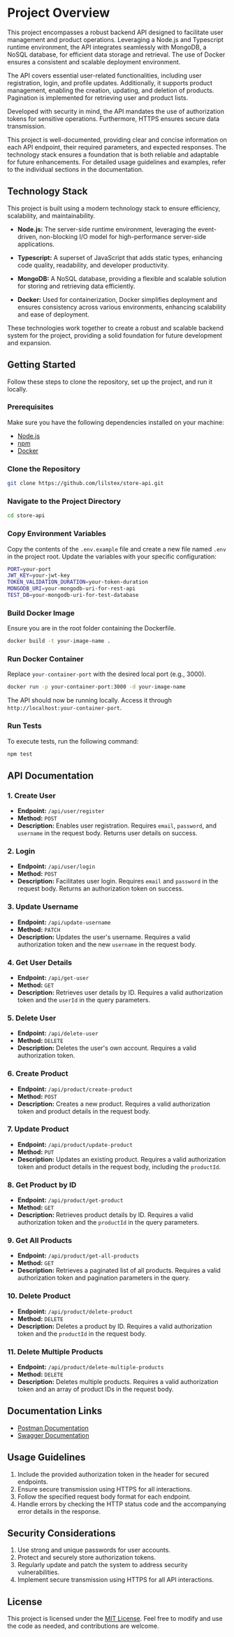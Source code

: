 # Project Overview

This project encompasses a robust backend API designed to facilitate user management and product operations. Leveraging a Node.js and Typescript runtime environment, the API integrates seamlessly with MongoDB, a NoSQL database, for efficient data storage and retrieval. The use of Docker ensures a consistent and scalable deployment environment.

The API covers essential user-related functionalities, including user registration, login, and profile updates. Additionally, it supports product management, enabling the creation, updating, and deletion of products. Pagination is implemented for retrieving user and product lists.

Developed with security in mind, the API mandates the use of authorization tokens for sensitive operations. Furthermore, HTTPS ensures secure data transmission.

This project is well-documented, providing clear and concise information on each API endpoint, their required parameters, and expected responses. The technology stack ensures a foundation that is both reliable and adaptable for future enhancements. For detailed usage guidelines and examples, refer to the individual sections in the documentation.

## Technology Stack

This project is built using a modern technology stack to ensure efficiency, scalability, and maintainability.

- **Node.js:** The server-side runtime environment, leveraging the event-driven, non-blocking I/O model for high-performance server-side applications.

- **Typescript:** A superset of JavaScript that adds static types, enhancing code quality, readability, and developer productivity.

- **MongoDB:** A NoSQL database, providing a flexible and scalable solution for storing and retrieving data efficiently.

- **Docker:** Used for containerization, Docker simplifies deployment and ensures consistency across various environments, enhancing scalability and ease of deployment.

These technologies work together to create a robust and scalable backend system for the project, providing a solid foundation for future development and expansion.


## Getting Started

Follow these steps to clone the repository, set up the project, and run it locally.

### Prerequisites

Make sure you have the following dependencies installed on your machine:

- [Node.js](https://nodejs.org/)
- [npm](https://www.npmjs.com/get-npm)
- [Docker](https://www.docker.com/)

### Clone the Repository

```bash
git clone https://github.com/lilstex/store-api.git
```

### Navigate to the Project Directory

```bash
cd store-api
```

### Copy Environment Variables

Copy the contents of the `.env.example` file and create a new file named `.env` in the project root. Update the variables with your specific configuration:

```bash
PORT=your-port
JWT_KEY=your-jwt-key
TOKEN_VALIDATION_DURATION=your-token-duration
MONGODB_URI=your-mongodb-uri-for-rest-api
TEST_DB=your-mongodb-uri-for-test-database
```

### Build Docker Image

Ensure you are in the root folder containing the Dockerfile.

```bash
docker build -t your-image-name .
```

### Run Docker Container

Replace `your-container-port` with the desired local port (e.g., 3000).

```bash
docker run -p your-container-port:3000 -d your-image-name
```

The API should now be running locally. Access it through `http://localhost:your-container-port`.

### Run Tests

To execute tests, run the following command:

```bash
npm test
```

## API Documentation

### 1. Create User

- **Endpoint:** `/api/user/register`
- **Method:** `POST`
- **Description:** Enables user registration. Requires `email`, `password`, and `username` in the request body. Returns user details on success.

### 2. Login

- **Endpoint:** `/api/user/login`
- **Method:** `POST`
- **Description:** Facilitates user login. Requires `email` and `password` in the request body. Returns an authorization token on success.

### 3. Update Username

- **Endpoint:** `/api/update-username`
- **Method:** `PATCH`
- **Description:** Updates the user's username. Requires a valid authorization token and the new `username` in the request body.

### 4. Get User Details

- **Endpoint:** `/api/get-user`
- **Method:** `GET`
- **Description:** Retrieves user details by ID. Requires a valid authorization token and the `userId` in the query parameters.

### 5. Delete User

- **Endpoint:** `/api/delete-user`
- **Method:** `DELETE`
- **Description:** Deletes the user's own account. Requires a valid authorization token.

### 6. Create Product

- **Endpoint:** `/api/product/create-product`
- **Method:** `POST`
- **Description:** Creates a new product. Requires a valid authorization token and product details in the request body.

### 7. Update Product

- **Endpoint:** `/api/product/update-product`
- **Method:** `PUT`
- **Description:** Updates an existing product. Requires a valid authorization token and product details in the request body, including the `productId`.

### 8. Get Product by ID

- **Endpoint:** `/api/product/get-product`
- **Method:** `GET`
- **Description:** Retrieves product details by ID. Requires a valid authorization token and the `productId` in the query parameters.

### 9. Get All Products

- **Endpoint:** `/api/product/get-all-products`
- **Method:** `GET`
- **Description:** Retrieves a paginated list of all products. Requires a valid authorization token and pagination parameters in the query.

### 10. Delete Product

- **Endpoint:** `/api/product/delete-product`
- **Method:** `DELETE`
- **Description:** Deletes a product by ID. Requires a valid authorization token and the `productId` in the request body.

### 11. Delete Multiple Products

- **Endpoint:** `/api/product/delete-multiple-products`
- **Method:** `DELETE`
- **Description:** Deletes multiple products. Requires a valid authorization token and an array of product IDs in the request body.

## Documentation Links

- [Postman Documentation](https://documenter.getpostman.com/view/15847668/2s9YeEcXkN)
- [Swagger Documentation](https://mainstack-api-a35cb424abb6.herokuapp.com/api-docs/)

## Usage Guidelines

1. Include the provided authorization token in the header for secured endpoints.
2. Ensure secure transmission using HTTPS for all interactions.
3. Follow the specified request body format for each endpoint.
4. Handle errors by checking the HTTP status code and the accompanying error details in the response.

## Security Considerations

1. Use strong and unique passwords for user accounts.
2. Protect and securely store authorization tokens.
3. Regularly update and patch the system to address security vulnerabilities.
4. Implement secure transmission using HTTPS for all API interactions.

## License

This project is licensed under the [MIT License](LICENSE.md). Feel free to modify and use the code as needed, and contributions are welcome.